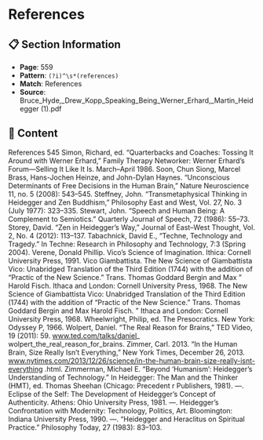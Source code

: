 # References

## 📋 Section Information

- **Page**: 559
- **Pattern**: `(?i)^\s*(references)`
- **Match**: References
- **Source**: Bruce_Hyde,_Drew_Kopp_Speaking_Being_Werner_Erhard,_Martin_Heidegger (1).pdf

## 📄 Content

References
545
Simon, Richard, ed. “Quarterbacks and Coaches: Tossing It Around with Werner Erhard,” Family
Therapy Networker: Werner Erhard’s Forum—Selling It Like It Is. March–April 1986.
Soon, Chun Siong, Marcel Brass, Hans-Jochen Heinze, and John-Dylan Haynes.   “Unconscious
Determinants of Free Decisions in the Human Brain,” Nature Neuroscience 11, no. 5 (2008): 543–545.
Steffney, John. “Transmetaphysical Thinking in Heidegger and Zen Buddhism,” Philosophy East and
West, Vol. 27, No. 3 (July 1977): 323–335.
Stewart, John. “Speech and Human Being: A Complement to Semiotics.” Quarterly Journal of
Speech, 72 (1986): 55–73.
Storey, David. “Zen in Heidegger’s Way,” Journal of East–West Thought, Vol. 2, No. 4 (2012): 113–137.
Tabachnick, David E., “Techne, Technology and Tragedy.” In Techne: Research in Philosophy and
Technology, 7:3 (Spring 2004).
Verene, Donald Phillip. Vico’s Science of Imagination. Ithica: Cornell University Press, 1991.
Vico Giambattista. The New Science of Giambattista Vico: Unabridged Translation of the Third Edition
(1744) with the addition of “Practic of the New Science.” Trans. Thomas Goddard Bergin and Max
”
Harold Fisch. Ithaca and London: Cornell University Press, 1968.
The New Science of Giambattista Vico: Unabridged Translation of the Third Edition (1744) with the
addition of “Practic of the New Science.”  Trans. Thomas Goddard Bergin and Max Harold Fisch.
”
Ithaca and London: Cornell University Press, 1968.
Wheelwright, Philip, ed. The Presocratics. New York: Odyssey P, 1966.
Wolpert, Daniel. “The Real Reason for Brains,” TED Video, 19 (2011): 59.  www.ted.com/talks/daniel_
wolpert_the_real_reason_for_brains.
Zimmer, Carl. 2013. “In the Human Brain, Size Really Isn’t Everything,” New York Times, December
26, 2013. www.nytimes.com/2013/12/26/science/in-the-human-brain-size-really-isnt-everything
.html.
Zimmerman, Michael E. “Beyond ‘Humanism’: Heidegger’s Understanding of Technology.”
In Heidegger: The Man and the Thinker (HMT), ed. Thomas Sheehan (Chicago: Precedent
r
Publishers, 1981).
—. Eclipse of the Self: The Development of Heidegger’s Concept of Authenticity. Athens: Ohio
University Press, 1981.
—. Heidegger’s Confrontation with Modernity: Technology, Politics, Art. Bloomington: Indiana
University Press, 1990.
—. “Heidegger and Heraclitus on Spiritual Practice.” Philosophy Today, 27 (1983): 83–103.